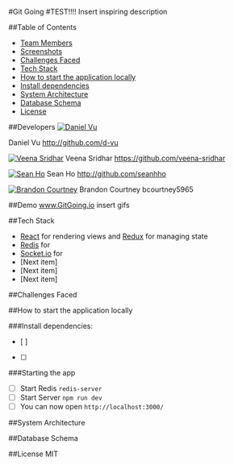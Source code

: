 #Git Going
#TEST!!!!
Insert inspiring description

##Table of Contents
* [Team Members](#team-members)
* [Screenshots](#Screenshots)
* [Challenges Faced](#challenges-faced)
* [Tech Stack](#tech-stack)
* [How to start the application locally](#How-to-start-the-application-locally)
* [Install dependencies](#Install-dependencies)
* [System Architecture](#system-architecture)
* [Database Schema](#database-schema)
* [License](#license)

##Developers
[![Daniel Vu](https://avatars2.githubusercontent.com/u/17260170?v=3&u=169421725856d1e3722ea2616346784afb21cf8c&s=120)](http://github.com/d-vu)

Daniel Vu 
http://github.com/d-vu

[![Veena Sridhar](https://avatars1.githubusercontent.com/u/9629061?v=3&s=120)](http://github.com/)
Veena Sridhar
https://github.com/veena-sridhar

[![Sean Ho](https://avatars2.githubusercontent.com/u/3504821?v=3&s=120)](http://github.com/seanhho)
Sean Ho
http://github.com/seanhho

[![Brandon Courtney](https://avatars3.githubusercontent.com/u/7043747?v=3&s=120)](http://github.com/)
Brandon Courtney
bcourtney5965

##Demo
www.GitGoing.io
insert gifs

##Tech Stack
* [React](https://facebook.github.io/react/) for rendering views and [Redux](https://github.com/reactjs/redux) for managing state
* [Redis]() for
* [Socket.io]() for
* [Next item]
* [Next item]
* [Next item]

##Challenges Faced

##How to start the application locally

###Install dependencies: 
- [ ] 
- [ ] 


###Starting the app
- [ ] Start Redis `redis-server`
- [ ] Start Server `npm run dev`
- [ ] You can now open `http://localhost:3000/`

##System Architecture

##Database Schema




##License
MIT